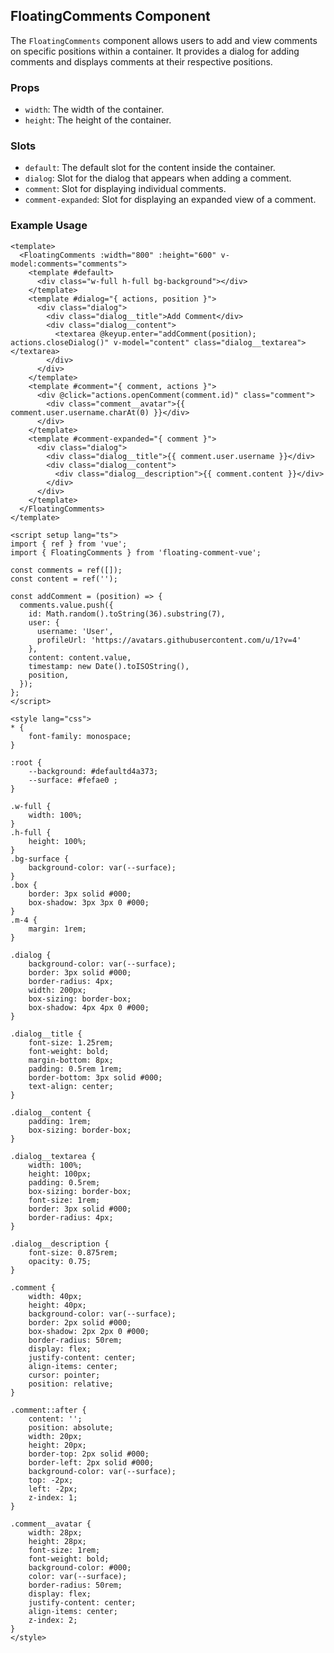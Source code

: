 ## FloatingComments Component

The `FloatingComments` component allows users to add and view comments on specific positions within a container. It provides a dialog for adding comments and displays comments at their respective positions.

### Props

- `width`: The width of the container.
- `height`: The height of the container.

### Slots

- `default`: The default slot for the content inside the container.
- `dialog`: Slot for the dialog that appears when adding a comment.
- `comment`: Slot for displaying individual comments.
- `comment-expanded`: Slot for displaying an expanded view of a comment.

### Example Usage

```vue
<template>
  <FloatingComments :width="800" :height="600" v-model:comments="comments">
    <template #default>
      <div class="w-full h-full bg-background"></div>
    </template>
    <template #dialog="{ actions, position }">
      <div class="dialog">
        <div class="dialog__title">Add Comment</div>
        <div class="dialog__content">
          <textarea @keyup.enter="addComment(position); actions.closeDialog()" v-model="content" class="dialog__textarea"></textarea>
        </div>
      </div>
    </template>
    <template #comment="{ comment, actions }">
      <div @click="actions.openComment(comment.id)" class="comment">
        <div class="comment__avatar">{{ comment.user.username.charAt(0) }}</div>
      </div>
    </template>
    <template #comment-expanded="{ comment }">
      <div class="dialog">
        <div class="dialog__title">{{ comment.user.username }}</div>
        <div class="dialog__content">
          <div class="dialog__description">{{ comment.content }}</div>
        </div>
      </div>
    </template>
  </FloatingComments>
</template>

<script setup lang="ts">
import { ref } from 'vue';
import { FloatingComments } from 'floating-comment-vue';

const comments = ref([]);
const content = ref('');

const addComment = (position) => {
  comments.value.push({
    id: Math.random().toString(36).substring(7),
    user: {
      username: 'User',
      profileUrl: 'https://avatars.githubusercontent.com/u/1?v=4'
    },
    content: content.value,
    timestamp: new Date().toISOString(),
    position,
  });
};
</script>

<style lang="css">
* {
    font-family: monospace;
}

:root {
    --background: #defaultd4a373;
    --surface: #fefae0 ;
}

.w-full {
    width: 100%;
}
.h-full {
    height: 100%;
}
.bg-surface {
    background-color: var(--surface);
}
.box {
    border: 3px solid #000;
    box-shadow: 3px 3px 0 #000;
}
.m-4 {
    margin: 1rem;
}

.dialog {
    background-color: var(--surface);
    border: 3px solid #000;
    border-radius: 4px;
    width: 200px;
    box-sizing: border-box;
    box-shadow: 4px 4px 0 #000;
}

.dialog__title {
    font-size: 1.25rem;
    font-weight: bold;
    margin-bottom: 8px;
    padding: 0.5rem 1rem;
    border-bottom: 3px solid #000;
    text-align: center;
}

.dialog__content {
    padding: 1rem;
    box-sizing: border-box;
}

.dialog__textarea {
    width: 100%;
    height: 100px;
    padding: 0.5rem;
    box-sizing: border-box;
    font-size: 1rem;
    border: 3px solid #000;
    border-radius: 4px;
}

.dialog__description {
    font-size: 0.875rem;
    opacity: 0.75;
}

.comment {
    width: 40px;
    height: 40px;
    background-color: var(--surface);
    border: 2px solid #000;
    box-shadow: 2px 2px 0 #000;
    border-radius: 50rem;
    display: flex;
    justify-content: center;
    align-items: center;
    cursor: pointer;
    position: relative;
}

.comment::after {
    content: '';
    position: absolute;
    width: 20px;
    height: 20px;
    border-top: 2px solid #000;
    border-left: 2px solid #000;
    background-color: var(--surface);
    top: -2px;
    left: -2px;
    z-index: 1;
}

.comment__avatar {
    width: 28px;
    height: 28px;
    font-size: 1rem;
    font-weight: bold;
    background-color: #000;
    color: var(--surface);
    border-radius: 50rem;
    display: flex;
    justify-content: center;
    align-items: center;
    z-index: 2;
}
</style>
